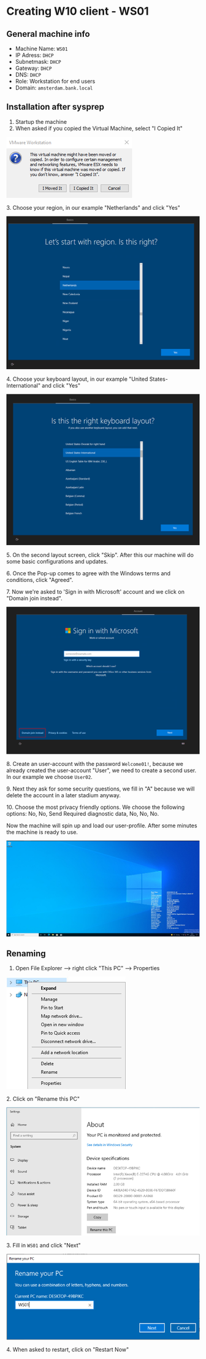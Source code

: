# Creating W10 client - WS01

## General machine info

* Machine Name: `WS01`
* IP Adress: `DHCP`
* Subnetmask: `DHCP`
* Gateway: `DHCP`
* DNS: `DHCP`
* Role: Workstation for end users
* Domain: `amsterdam.bank.local`

## Installation after sysprep

1. Startup the machine
2. When asked if you copied the Virtual Machine, select "I Copied It"

![](<../.gitbook/assets/afbeelding (103).png>)

3\. Choose your region, in our example "Netherlands" and click "Yes"

![](<../.gitbook/assets/afbeelding (94).png>)

4\. Choose your keyboard layout, in our example "United States-International" and click "Yes"

![](<../.gitbook/assets/afbeelding (18).png>)

5\. On the second layout screen, click "Skip". After this our machine will do some basic configurations and updates.

6\. Once the Pop-up comes to agree with the Windows terms and conditions, click "Agreed".

7\. Now we're asked to 'Sign in with Microsoft' account and we click on "Domain join instead".

![](<../.gitbook/assets/afbeelding (33).png>)

8\. Create an user-account with the password `Welcome01!`, because we already created the user-account "User", we need to create a second user. In our example we choose `User02`.

9\. Next they ask for some security questions, we fill in "A" because we will delete the account in a later stadium anyway.

10\. Choose the most privacy friendly options. We choose the following options: No, No, Send Required diagnostic data, No, No, No.

Now the machine will spin up and load our user-profile. After some minutes the machine is ready to use.

![](<../.gitbook/assets/afbeelding (59).png>)

## Renaming

1. Open File Explorer --> right click "This PC" --> Properties

![](<../.gitbook/assets/afbeelding (29).png>)

2\. Click on "Rename this PC"

![](<../.gitbook/assets/afbeelding (115).png>)

3\. Fill in `WS01` and click "Next"

![](<../.gitbook/assets/afbeelding (32).png>)

4\. When asked to restart, click on "Restart Now"
